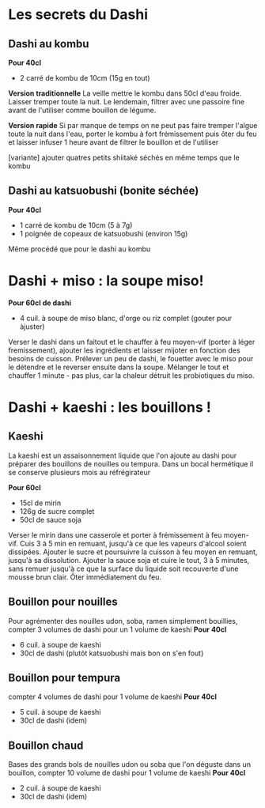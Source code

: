 # Les secrets du Dashi
## Dashi au kombu
**Pour 40cl**
- 2 carré de kombu de 10cm (15g en tout)

**Version traditionnelle**
La veille mettre le kombu dans 50cl d'eau froide. Laisser tremper toute la nuit. Le lendemain, filtrer avec une passoire fine avant de l'utiliser comme bouillon de légume.

**Version rapide**
Si par manque de temps on ne peut pas faire tremper l'algue toute la nuit dans l'eau, porter le kombu à fort frémissement puis ôter du feu et laisser infuser 1 heure avant de filtrer le bouillon et de l'utiliser

[variante] ajouter quatres petits shiitaké séchés en même temps que le kombu

## Dashi au katsuobushi (bonite séchée)
**Pour 40cl**
- 1 carré de kombu de 10cm (5 à 7g)
- 1 poignée de copeaux de katsuobushi (environ 15g)

Même procédé que pour le dashi au kombu

# Dashi + miso : la soupe miso!
**Pour 60cl de dashi**
- 4 cuil. à soupe de miso blanc, d'orge ou riz complet (gouter pour àjuster)

Verser le dashi dans un faitout et le chauffer à feu moyen-vif (porter à léger fremissement), ajouter les ingrédients et laisser mijoter en fonction des besoins de cuisson. Prélever un peu de dashi, le fouetter avec le miso pour le détendre et le reverser ensuite dans la soupe. Mélanger le tout et chauffer 1 minute - pas plus, car la chaleur détruit les probiotiques du miso.

# Dashi + kaeshi : les bouillons !
## Kaeshi
La kaeshi est un assaisonnement liquide que l'on ajoute au dashi pour préparer des bouillons de nouilles ou tempura. Dans un bocal hermétique il se conserve plusieurs mois au réfrégirateur

**Pour 60cl**
- 15cl de mirin
- 126g de sucre complet
- 50cl de sauce soja

Verser le mirin dans une casserole et porter à frémissement à feu moyen-vif. Cuis 3 à 5 min en remuant, jusqu'à ce que les vapeurs d'alcool soient dissipées. Ajouter le sucre et poursuivre la cuisson à feu moyen en remuant, jusqu'à sa dissolution. Ajouter la sauce soja et cuire le tout, 3 à 5 minutes, sans remuer jusqu'à ce que la surface du liquide soit recouverte d'une mousse brun clair. Ôter immédiatement du feu.

## Bouillon pour nouilles
Pour agrémenter des nouilles udon, soba, ramen simplement bouillies, compter 3 volumes de dashi pour un 1 volume de kaeshi
**Pour 40cl**
- 6 cuil. à soupe de kaeshi
- 30cl de dashi (plutôt katsuobushi mais bon on s'en fout)
## Bouillon pour tempura
compter 4 volumes de dashi pour 1 volume de kaeshi
**Pour 40cl**
- 5 cuil. à soupe de kaeshi
- 30cl de dashi (idem)
## Bouillon chaud
Bases des grands bols de nouilles udon ou soba que l'on déguste dans un bouillon, compter 10 volume de dashi pour 1 volume de kaeshi
**Pour 40cl**
- 2 cuil. à soupe de kaeshi
- 30cl de dashi (idem)
